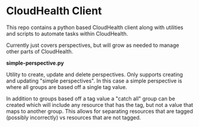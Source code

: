 # CloudHealth Client

This repo contains a python based CloudHealth client along with utilities and scripts to automate tasks within CloudHealth.

Currently just covers perspectives, but will grow as needed to manage other parts of CloudHealth.

**simple-perspective.py**

Utility to create, update and delete perspectives. Only supports creating and updating "simple perspectives". In this case a simple perspective is where all groups are based off a single tag value.

In addition to groups based off a tag value a "catch all" group can be created which will include any resource that has the tag, but not a value that maps to another group. This allows for separating resources that are tagged (possibly incorrectly) vs resources that are not tagged.